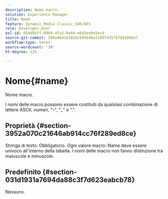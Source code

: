 ```yaml
---
description: Nome macro.
solution: Experience Manager
title: Nome
feature: Dynamic Media Classic,SDK/API
role: Developer,User
exl-id: 054dbbff-0989-4fa2-8a44-e6d3ee9e5ec9
source-git-commit: 206e4643e3926cb85b4be2189743578f88180be7
workflow-type: tm+mt
source-wordcount: '39'
ht-degree: 12%

---
```


# Nome{#name}

Nome macro.

I nomi delle macro possono essere costituiti da qualsiasi combinazione di lettere ASCII, numeri, &quot;-&quot;, &quot;_&quot; e &quot;.&quot;.

## Proprietà {#section-3952a070c21646ab914cc76f289ed8ce}

Stringa di testo. Obbligatorio. Ogni valore macro::Name deve essere univoco all&#39;interno della tabella. I nomi delle macro non fanno distinzione tra maiuscole e minuscole.

## Predefinito {#section-031d1931a7694da88c3f7d623eabcb78}

Nessuno.
